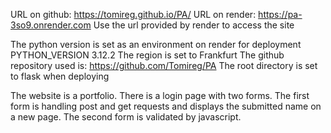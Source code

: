 URL on github: https://tomireg.github.io/PA/
URL on render: https://pa-3so9.onrender.com
Use the url provided by render to access the site

The python version is set as an environment on render for deployment
PYTHON_VERSION 3.12.2
The region is set to Frankfurt
The github repository used is: https://github.com/Tomireg/PA
The root directory is set to flask when deploying



The website is a portfolio. There is a login page with two forms. The first form is handling post and get requests and displays the submitted name on a new page. The second form is validated by javascript.
